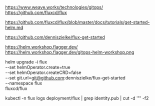 
https://www.weave.works/technologies/gitops/
https://github.com/fluxcd/flux

https://github.com/fluxcd/flux/blob/master/docs/tutorials/get-started-helm.md

https://github.com/denniszielke/flux-get-started

https://helm.workshop.flagger.dev/
https://helm.workshop.flagger.dev/gitops-helm-workshop.png


helm upgrade -i flux \
--set helmOperator.create=true \
--set helmOperator.createCRD=false \
--set git.url=git@github.com:denniszielke/flux-get-started \
--namespace flux \
fluxcd/flux


kubectl -n flux logs deployment/flux | grep identity.pub | cut -d '"' -f2
